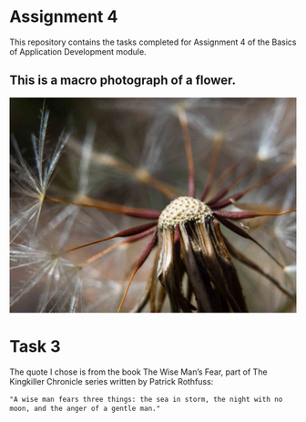 # Assignment 4 

This repository contains the tasks completed for Assignment 4 of the Basics of Application Development module.

## This is a macro photograph of a flower. 
![macro ph flower](/image/_DSC0208.jpg)

# Task 3

The quote I chose is from the book The Wise Man’s Fear, part of The Kingkiller Chronicle series written by Patrick Rothfuss: 

    "A wise man fears three things: the sea in storm, the night with no moon, and the anger of a gentle man."